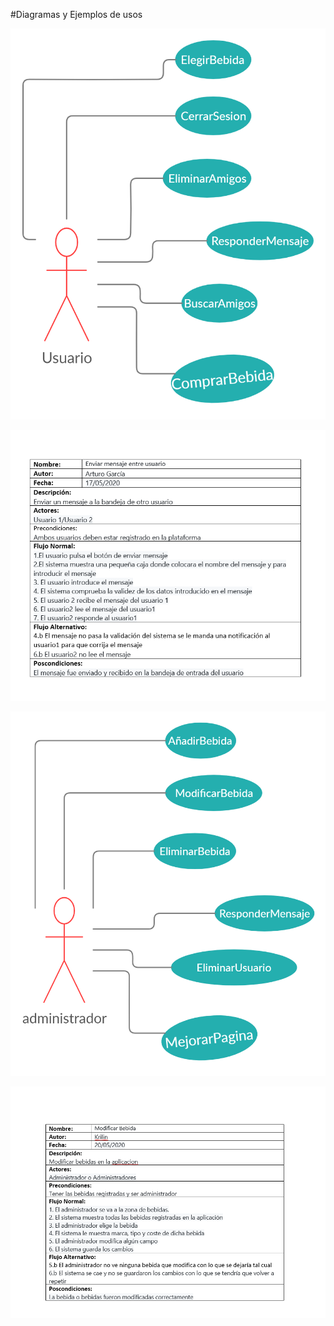 #Diagramas y Ejemplos de usos

![Diagrama de uso 1](./imagenes/Diagrama_de_useo_1.jpg)


![Ejemplo de uso 1](./imagenes/Ejemplo_de_uso_1.png)


![Diagrama de uso 2](./imagenes/Diagrama_de_uso_2.jpg)


![Ejemplo de uso 2](./imagenes/Ejemplo_de_uso_2.png)
